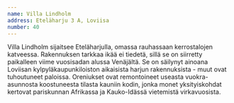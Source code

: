 ```yaml
---
name: Villa Lindholm
address: Eteläharju 3 A, Loviisa
number: 40
---
```

Villa Lindholm sijaitsee Eteläharjulla, omassa rauhassaan kerrostalojen katveessa. Rakennuksen tarkkaa ikää ei tiedetä, sillä se on siirretty paikalleen viime vuosisadan alussa Venäjältä. Se on säilynyt ainoana Loviisan kylpyläkaupunkiloiston aikaisista harjun rakennuksista - muut ovat tuhoutuneet paloissa. Oreniukset ovat remontoineet useasta vuokra-asunnosta koostuneesta tilasta kauniin kodin, jonka monet yksityiskohdat kertovat pariskunnan Afrikassa ja Kauko-Idässä vietemistä virkavuosista.